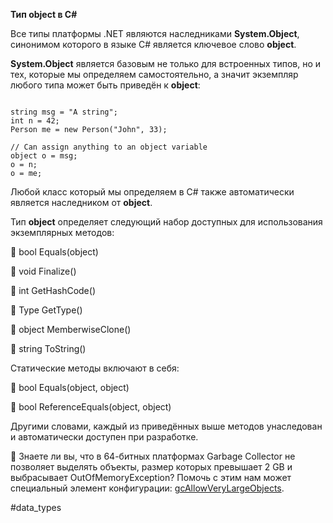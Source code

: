 **Тип object в C#**

Все типы платформы .NET являются наследниками **System.Object**, синонимом которого в языке C# является ключевое слово **object**. 

**System.Object** является базовым не только для встроенных типов, но и тех, которые мы определяем самостоятельно, а значит экземпляр любого типа может быть приведён к **object**:

```

string msg = "A string";
int n = 42;
Person me = new Person("John", 33);

// Can assign anything to an object variable
object o = msg;
o = n;
o = me;
```

Любой класс который мы определяем в C# также автоматически является наследником от **object**.

Тип **object** определяет следующий набор доступных для использования экземплярных методов:

🔸 bool Equals(object)

🔸 void Finalize()

🔸 int GetHashCode()

🔸 Type GetType()

🔸 object MemberwiseClone()

🔸 string ToString()

Статические методы включают в себя:

🔸 bool Equals(object, object)

🔸 bool ReferenceEquals(object, object)

Другими словами, каждый из приведённых выше методов унаследован и автоматически доступен при разработке.

💬 Знаете ли вы, что в 64-битных платформах Garbage Collector не позволяет выделять объекты, размер которых превышает 2 GB и выбрасывает OutOfMemoryException? Помочь с этим нам может специальный элемент конфигурации: [gcAllowVeryLargeObjects](https://docs.microsoft.com/en-us/dotnet/framework/configure-apps/file-schema/runtime/gcallowverylargeobjects-element).

#data_types